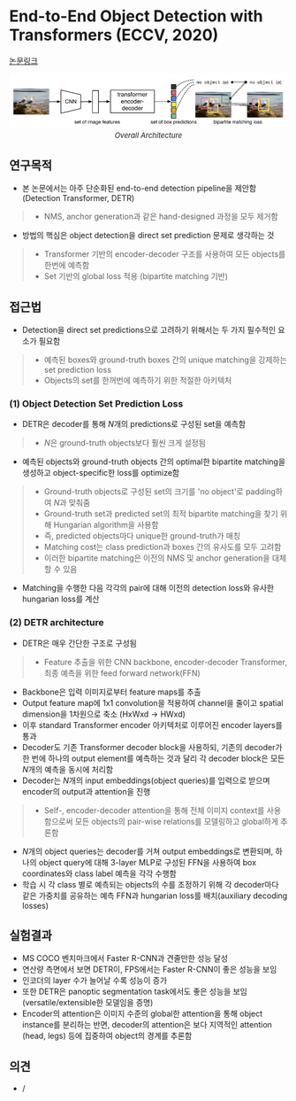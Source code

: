 # End-to-End Object Detection with Transformers (ECCV, 2020)

[논문링크](https://arxiv.org/abs/2005.12872)

<p align="center">
    <img width="600" alt='fig1' src="./img/02_20_01.png?raw=true"></br>
    <em><font size=2>Overall Architecture</font></em>
</p>

## 연구목적
- 본 논문에서는 아주 단순화된 end-to-end detection pipeline을 제안함 (Detection Transformer, DETR)
> - NMS, anchor generation과 같은 hand-designed 과정을 모두 제거함
- 방법의 핵심은 object detection을 direct set prediction 문제로 생각하는 것
> - Transformer 기반의 encoder-decoder 구조를 사용하여 모든 objects를 한번에 예측함
> - Set 기반의 global loss 적용 (bipartite matching 기반)

## 접근법
- Detection을 direct set predictions으로 고려하기 위해서는 두 가지 필수적인 요소가 필요함
> - 예측된 boxes와 ground-truth boxes 간의 unique matching을 강제하는 set prediction loss
> - Objects의 set를 한꺼번에 예측하기 위한 적절한 아키텍처 
### (1) Object Detection Set Prediction Loss
- DETR은 decoder를 통해 $N$개의 predictions로 구성된 set을 예측함
> - $N$은 ground-truth objects보다 훨씬 크게 설정됨
- 예측된 objects와 ground-truth objects 간의 optimal한 bipartite matching을 생성하고 object-specific한 loss를 optimize함
> - Ground-truth objects로 구성된 set의 크기를 'no object'로 padding하여 $N$과 맞춰줌
> - Ground-truth set과 predicted set의 최적 bipartite matching을 찾기 위해 Hungarian algorithm을 사용함
> - 즉, predicted objects마다 unique한 ground-truth가 매칭
> - Matching cost는 class prediction과 boxes 간의 유사도를 모두 고려함
> - 이러한 bipartite matching은 이전의 NMS 및 anchor generation을 대체할 수 있음
- Matching을 수행한 다음 각각의 pair에 대해 이전의 detection loss와 유사한 hungarian loss를 계산

### (2) DETR architecture
- DETR은 매우 간단한 구조로 구성됨
> - Feature 추출을 위한 CNN backbone, encoder-decoder Transformer, 최종 예측을 위한 feed forward network(FFN)
- Backbone은 입력 이미지로부터 feature maps를 추출
- Output feature map에 1x1 convolution을 적용하여 channel을 줄이고 spatial dimension을 1차원으로 축소 (HxWxd -> HWxd)
- 이후 standard Transformer encoder 아키텍처로 이루어진 encoder layers를 통과 
- Decoder도 기존 Transformer decoder block을 사용하되, 기존의 decoder가 한 번에 하나의 output element를 예측하는 것과 달리 각 decoder block은 모든 $N$개의 예측을 동시에 처리함
- Decoder는 $N$개의 input embeddings(object queries)를 입력으로 받으며 encoder의 output과 attention을 진행
> - Self-, encoder-decoder attention을 통해 전체 이미지 context를 사용함으로써 모든 objects의 pair-wise relations를 모델링하고 global하게 추론함
- $N$개의 object queries는 decoder를 거쳐 output embeddings로 변환되며, 하나의 object query에 대해 3-layer MLP로 구성된 FFN을 사용하여 box coordinates와 class label 예측을 각각 수행함
- 학습 시 각 class 별로 예측되는 objects의 수를 조정하기 위해 각 decoder마다 같은 가중치를 공유하는 예측 FFN과 hungarian loss를 배치(auxiliary decoding losses)

## 실험결과
- MS COCO 벤치마크에서 Faster R-CNN과 견줄만한 성능 달성
- 연산량 측면에서 보면 DETR이, FPS에서는 Faster R-CNN이 좋은 성능을 보임
- 인코더의 layer 수가 늘어날 수록 성능이 증가
- 또한 DETR은 panoptic segmentation task에서도 좋은 성능을 보임 (versatile/extensible한 모델임을 증명)
- Encoder의 attention은 이미지 수준의 global한 attention을 통해 object instance를 분리하는 반면, decoder의 attention은 보다 지역적인 attention (head, legs) 등에 집중하여 object의 경계를 추론함

## 의견
- /